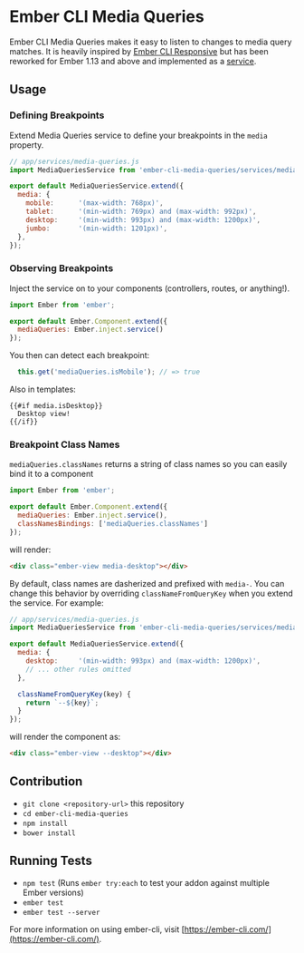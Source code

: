 # Ember CLI Media Queries

Ember CLI Media Queries makes it easy to listen to changes to media query matches. It is heavily inspired by [Ember CLI Responsive](https://github.com/AVCEngineering/ember-cli-responsive) but has been reworked for Ember 1.13 and above and implemented as a [service](http://emberjs.com/api/classes/Ember.Service.html).

## Usage

### Defining Breakpoints

Extend Media Queries service to define your breakpoints in the `media` property.

```js
// app/services/media-queries.js
import MediaQueriesService from 'ember-cli-media-queries/services/media-queries';

export default MediaQueriesService.extend({
  media: {
    mobile:      '(max-width: 768px)',
    tablet:      '(min-width: 769px) and (max-width: 992px)',
    desktop:     '(min-width: 993px) and (max-width: 1200px)',
    jumbo:       '(min-width: 1201px)',
  },
});
```

### Observing Breakpoints

Inject the service on to your components (controllers, routes, or anything!).

```js
import Ember from 'ember';

export default Ember.Component.extend({
  mediaQueries: Ember.inject.service()
});
```

You then can detect each breakpoint:

```js
  this.get('mediaQueries.isMobile'); // => true
```

Also in templates:

```htmlbars
{{#if media.isDesktop}}
  Desktop view!
{{/if}}
```

### Breakpoint Class Names

`mediaQueries.classNames` returns a string of class names so you can easily bind it to a component

```js
import Ember from 'ember';

export default Ember.Component.extend({
  mediaQueries: Ember.inject.service(),
  classNamesBindings: ['mediaQueries.classNames']
});
```

will render:

```html
<div class="ember-view media-desktop"></div>
```

By default, class names are dasherized and prefixed with `media-`. You can change this behavior by overriding `classNameFromQueryKey` when you extend the service. For example:

```js
// app/services/media-queries.js
import MediaQueriesService from 'ember-cli-media-queries/services/media-queries';

export default MediaQueriesService.extend({
  media: {
    desktop:     '(min-width: 993px) and (max-width: 1200px)',
    // ... other rules omitted
  },

  classNameFromQueryKey(key) {
    return `--${key}`;
  }
});
```

will render the component as:

```html
<div class="ember-view --desktop"></div>
```

## Contribution

* `git clone <repository-url>` this repository
* `cd ember-cli-media-queries`
* `npm install`
* `bower install`

## Running Tests

* `npm test` (Runs `ember try:each` to test your addon against multiple Ember versions)
* `ember test`
* `ember test --server`

For more information on using ember-cli, visit [https://ember-cli.com/](https://ember-cli.com/).

